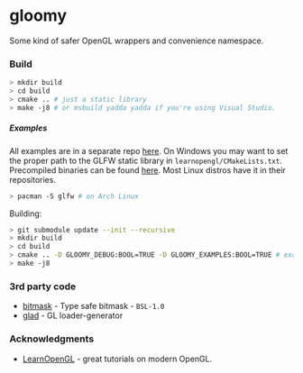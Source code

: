 # gloomy
Some kind of safer OpenGL wrappers and convenience namespace.

### Build
```sh
> mkdir build
> cd build
> cmake .. # just a static library
> make -j8 # or msbuild yadda yadda if you're using Visual Studio.
```

##### Examples
All examples are in a separate repo [here](https://github.com/bittersweetshimmer/gloomy-learnopengl).
On Windows you may want to set the proper path to the GLFW static library in `learnopengl/CMakeLists.txt`. Precompiled binaries can be found [here](https://www.glfw.org/download.html).
Most Linux distros have it in their repositories.
```sh
> pacman -S glfw # on Arch Linux
```
Building:
```sh
> git submodule update --init --recursive
> mkdir build
> cd build
> cmake .. -D GLOOMY_DEBUG:BOOL=TRUE -D GLOOMY_EXAMPLES:BOOL=TRUE # examples and error checking
> make -j8
```

### 3rd party code
- [bitmask](https://github.com/oliora/bitmask) - Type safe bitmask - `BSL-1.0`
- [glad](https://glad.dav1d.de/) - GL loader-generator

### Acknowledgments
- [LearnOpenGL](https://learnopengl.com/) - great tutorials on modern OpenGL.

